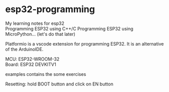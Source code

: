 # esp32-programming
My learning notes for esp32<br>
Programming ESP32 using C++/C
Programming ESP32 using MicroPython... (let's do that later)

Platformio is a vscode extension for programming ESP32. It is an alternative of the ArduinoIDE.

MCU: ESP32-WROOM-32 <br>
Board: ESP32 DEVKITV1

examples contains the some exercises

Resetting: hold BOOT button and click on EN button

